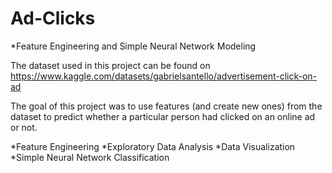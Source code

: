 # Ad-Clicks
*Feature Engineering and Simple Neural Network Modeling

The dataset used in this project can be found on https://www.kaggle.com/datasets/gabrielsantello/advertisement-click-on-ad

The goal of this project was to use features (and create new ones) from the dataset to predict whether a particular person had clicked on an online ad or not.

*Feature Engineering
*Exploratory Data Analysis
*Data Visualization
*Simple Neural Network Classification

